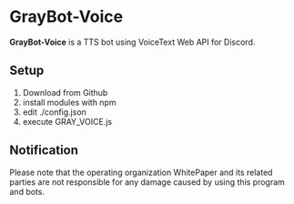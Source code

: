 # GrayBot-Voice

**GrayBot-Voice** is a TTS bot using VoiceText Web API for Discord.

## Setup

1. Download from Github
2. install modules with npm
3. edit ./config.json
4. execute GRAY_VOICE.js

## Notification
Please note that the operating organization WhitePaper and its related parties are not responsible for any damage caused by using this program and bots.
 
